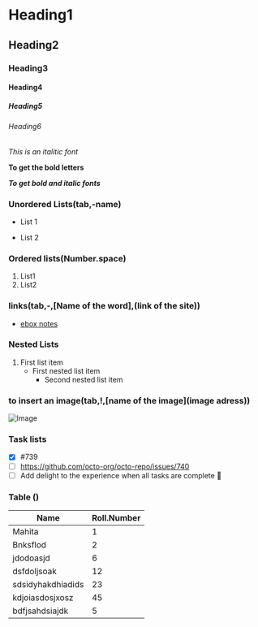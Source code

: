 # Heading1
## Heading2
### Heading3
#### Heading4
##### Heading5
###### Heading6

*This is an italitic font*

**To get the bold letters**

***To get bold and italic fonts***

### Unordered Lists(tab,-name)
  - List 1
  * List 2

### Ordered lists(Number.space)

1. List1
2. List2

### links(tab,-,[Name of the word],(link of the site))
- [ebox notes](https://docs.google.com/document/d/1B85cf7GLxn_tjGbFHpGYpPVvcMoO_m1eKKAadVWvqjI/edit)

### Nested Lists
1. First list item
   - First nested list item
     - Second nested list item


### to insert an image(tab,!,[name of the image](image adress))
  ![Image](https://storage.googleapis.com/gweb-uniblog-publish-prod/original_images/tenor_1.gif)
  
  ### Task lists
  - [x] #739
- [ ] https://github.com/octo-org/octo-repo/issues/740
- [ ] Add delight to the experience when all tasks are complete :tada:

### Table ()
Name|Roll.Number
----|----
Mahita|1
Bnksflod|2
jdodoasjd|6
dsfdoljsoak|12
sdsidyhakdhiadids|23
kdjoiasdosjxosz|45
bdfjsahdsiajdk|5







